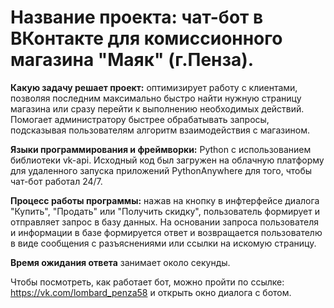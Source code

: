 # Название проекта: чат-бот в ВКонтакте для комиссионного магазина "Маяк" (г.Пенза).

**Какую задачу решает проект:** оптимизирует работу с клиентами, позволяя последним максимально быстро найти
нужную страницу магазина или сразу перейти к выполнению необходимых действий. Помогает администратору 
быстрее обрабатывать запросы, подсказывая пользователям алгоритм взаимодействия с магазином.

**Языки программирования и фреймворки:** Python с использованием библиотеки vk-api. Исходный код 
был загружен на облачную платформу для удаленного запуска приложений PythonAnywhere для того, чтобы чат-бот
работал 24/7.

**Процесс работы программы:** нажав на кнопку в инфтерфейсе диалога "Купить", "Продать" или "Получить скидку",
пользователь формирует и отправляет запрос в базу данных.
На основании запроса пользователя и информации в базе формируется ответ и возвращается пользователю
в виде сообщения с разъяснениями или ссылки на искомую страницу. 

**Время ожидания ответа** занимает около секунды.

Чтобы посмотреть, как работает бот, можно пройти по ссылке: https://vk.com/lombard_penza58
и открыть окно диалога с ботом.

